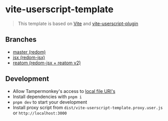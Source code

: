 # vite-userscript-template

> This template is based on [Vite](https://vitejs.dev) and [vite-userscript-plugin](https://github.com/crashmax-dev/vite-userscript-plugin)

## Branches

- [master (redom)](https://github.com/crashmax-dev/vite-userscript-template)
- [jsx (redom-jsx)](https://github.com/crashmax-dev/vite-userscript-template/tree/jsx)
- [reatom (redom-jsx + reatom v2)](https://github.com/crashmax-dev/vite-userscript-template/tree/reatom)


## Development

- Allow Tampermonkey's access to [local file URI's](https://tampermonkey.net/faq.php?ext=dhdg#Q204)
- Install dependencies with `pnpm i`
- `pnpm dev` to start your development
- Install proxy script from `dist/vite-userscript-template.proxy.user.js` or `http://localhost:3000`
